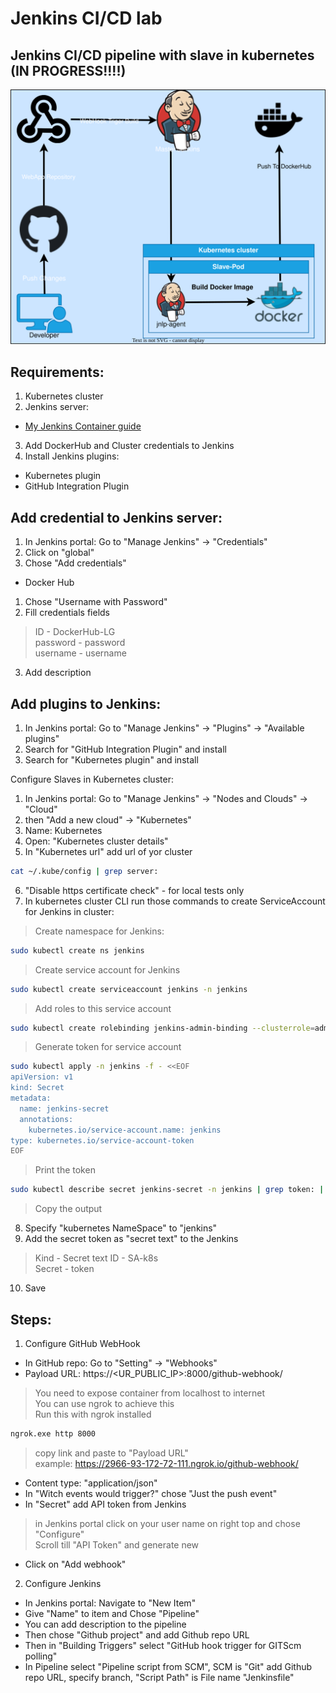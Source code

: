 <h1>Jenkins CI/CD lab</h1>
<h2>Jenkins CI/CD pipeline with slave in kubernetes (IN PROGRESS!!!!) </h2>
<p align="center">
<img src="https://github.com/Joska99/jenkins-k8s/blob/main/diagram.drawio.svg">
</p>

<h2> Requirements: </h2>

1. Kubernetes cluster
2. Jenkins server:
- [My Jenkins Container guide](https://github.com/Joska99/joska/tree/main/docker/jenkins)
3. Add DockerHub and Cluster credentials to Jenkins
4. Install Jenkins plugins:
- Kubernetes plugin
- GitHub Integration Plugin


<h2> Add credential to Jenkins server: </h2>

1. In Jenkins portal: Go to "Manage Jenkins" -> "Credentials"
2. Click on "global"
3. Chose "Add credentials"

- Docker Hub
1. Chose "Username with Password"
2. Fill credentials fields
>ID - DockerHub-LG </br>
>password - password </br>
>username - username 
3. Add description


<h2> Add plugins to Jenkins: </h2>

1. In Jenkins portal: Go to "Manage Jenkins" -> "Plugins" -> "Available plugins"
2. Search for "GitHub Integration Plugin" and install
3. Search for "Kubernetes plugin" and install

</h2> Configure Slaves in Kubernetes cluster: </h2>

1. In Jenkins portal: Go to "Manage Jenkins" -> "Nodes and Clouds" -> "Cloud"
2. then "Add a new cloud" -> "Kubernetes"
3. Name: Kubernetes
4. Open: "Kubernetes cluster details"
5. In "Kubernetes url" add url of yor cluster 
```bash
cat ~/.kube/config | grep server:
``` 
6. "Disable https certificate check" - for local tests only
7. In kubernetes cluster CLI run those commands to create ServiceAccount for Jenkins in cluster:
>Create namespace for Jenkins:
```bash
sudo kubectl create ns jenkins
```
>Create service account for Jenkins
```bash
sudo kubectl create serviceaccount jenkins -n jenkins
```
>Add roles to this service account
```bash
sudo kubectl create rolebinding jenkins-admin-binding --clusterrole=admin --serviceaccount=jenkins:jenkins -n jenkins
```
>Generate token for service account
```bash
sudo kubectl apply -n jenkins -f - <<EOF
apiVersion: v1
kind: Secret
metadata:
  name: jenkins-secret
  annotations:
    kubernetes.io/service-account.name: jenkins
type: kubernetes.io/service-account-token
EOF
```
>Print the token
```bash
sudo kubectl describe secret jenkins-secret -n jenkins | grep token: | awk '{print $2}'
```
>Copy the output

8. Specify "kubernetes NameSpace" to "jenkins"
9. Add the secret token as "secret text" to the Jenkins 
>Kind - Secret text
>ID - SA-k8s </br>
>Secret - token
10. Save

<h2> Steps: </h2>

1. Configure GitHub WebHook

- In GitHub repo: Go to "Setting" -> "Webhooks"
- Payload URL: https://<UR_PUBLIC_IP>:8000/github-webhook/
>You need to expose container from localhost to internet </br>
>You can use ngrok to achieve this </br>
>Run this with ngrok installed 
```bash
ngrok.exe http 8000
```
>copy link and paste to "Payload URL" </br>
>example: https://2966-93-172-72-111.ngrok.io/github-webhook/

- Content type: "application/json"
- In "Witch events would trigger?" chose "Just the push event"
- In "Secret" add API token from Jenkins
>in Jenkins portal click on your user name on right top and chose "Configure" </br>
>Scroll till "API Token" and generate new

- Click on "Add webhook"

2. Configure Jenkins
- In Jenkins portal: Navigate to "New Item"
- Give "Name" to item and Chose "Pipeline"
- You can add description to the pipeline
- Then chose "Github project" and add Github repo URL
- Then in "Building Triggers" select "GitHub hook trigger for GITScm polling"
- In Pipeline select "Pipeline script from SCM", SCM is "Git" add Github repo URL, specify branch, "Script Path" is File name "Jenkinsfile"


